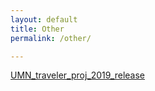```yaml
---
layout: default
title: Other
permalink: /other/

---
```


[UMN_traveler_proj_2019_release](UMN_traveler_proj_2019_release.html)

